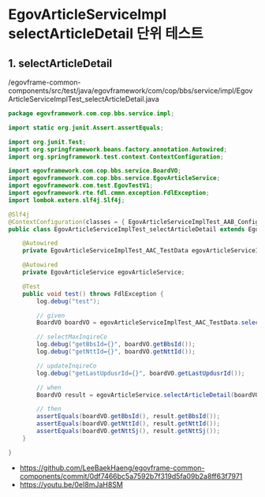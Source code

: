 # EgovArticleServiceImpl selectArticleDetail 단위 테스트

## 1. selectArticleDetail

/egovframe-common-components/src/test/java/egovframework/com/cop/bbs/service/impl/EgovArticleServiceImplTest_selectArticleDetail.java

```java
package egovframework.com.cop.bbs.service.impl;

import static org.junit.Assert.assertEquals;

import org.junit.Test;
import org.springframework.beans.factory.annotation.Autowired;
import org.springframework.test.context.ContextConfiguration;

import egovframework.com.cop.bbs.service.BoardVO;
import egovframework.com.cop.bbs.service.EgovArticleService;
import egovframework.com.test.EgovTestV1;
import egovframework.rte.fdl.cmmn.exception.FdlException;
import lombok.extern.slf4j.Slf4j;

@Slf4j
@ContextConfiguration(classes = { EgovArticleServiceImplTest_AAB_Configuration.class })
public class EgovArticleServiceImplTest_selectArticleDetail extends EgovTestV1 {

	@Autowired
	private EgovArticleServiceImplTest_AAC_TestData egovArticleServiceImplTest_AAC_TestData;

	@Autowired
	private EgovArticleService egovArticleService;

	@Test
	public void test() throws FdlException {
		log.debug("test");

		// given
		BoardVO boardVO = egovArticleServiceImplTest_AAC_TestData.selectArticleList();

		// selectMaxInqireCo
		log.debug("getBbsId={}", boardVO.getBbsId());
		log.debug("getNttId={}", boardVO.getNttId());

		// updateInqireCo
		log.debug("getLastUpdusrId={}", boardVO.getLastUpdusrId());

		// when
		BoardVO result = egovArticleService.selectArticleDetail(boardVO);

		// then
		assertEquals(boardVO.getBbsId(), result.getBbsId());
		assertEquals(boardVO.getNttId(), result.getNttId());
		assertEquals(boardVO.getNttSj(), result.getNttSj());
	}

}
```
- https://github.com/LeeBaekHaeng/egovframe-common-components/commit/0df7466bc5a7592b7f319d5fa09b2a8ff63f7971
- https://youtu.be/0eI8mJaH8SM
